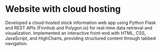 # Website with cloud hosting

Developed a cloud-hosted stock information web app using Python Flask and REST APIs (Finnhub and Polygon.io) for real-time data retrieval and visualization. Implemented an interactive front-end with HTML, CSS, JavaScript, and HighCharts, providing structured content through tabbed navigation.
